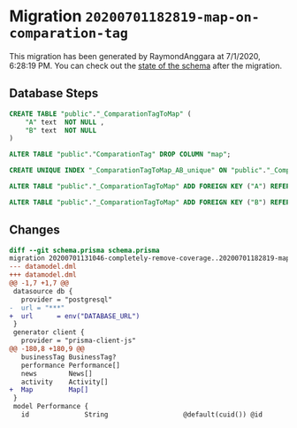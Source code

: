 # Migration `20200701182819-map-on-comparation-tag`

This migration has been generated by RaymondAnggara at 7/1/2020, 6:28:19 PM.
You can check out the [state of the schema](./schema.prisma) after the migration.

## Database Steps

```sql
CREATE TABLE "public"."_ComparationTagToMap" (
    "A" text  NOT NULL ,
    "B" text  NOT NULL 
) 

ALTER TABLE "public"."ComparationTag" DROP COLUMN "map";

CREATE UNIQUE INDEX "_ComparationTagToMap_AB_unique" ON "public"."_ComparationTagToMap"("A","B")

ALTER TABLE "public"."_ComparationTagToMap" ADD FOREIGN KEY ("A") REFERENCES "public"."ComparationTag"("id") ON DELETE CASCADE

ALTER TABLE "public"."_ComparationTagToMap" ADD FOREIGN KEY ("B") REFERENCES "public"."Map"("id") ON DELETE CASCADE
```

## Changes

```diff
diff --git schema.prisma schema.prisma
migration 20200701131046-completely-remove-coverage..20200701182819-map-on-comparation-tag
--- datamodel.dml
+++ datamodel.dml
@@ -1,7 +1,7 @@
 datasource db {
   provider = "postgresql"
-  url = "***"
+  url      = env("DATABASE_URL")
 }
 generator client {
   provider = "prisma-client-js"
@@ -180,8 +180,9 @@
   businessTag BusinessTag?
   performance Performance[]
   news        News[]
   activity    Activity[]
+  Map         Map[]
 }
 model Performance {
   id              String                   @default(cuid()) @id
```


